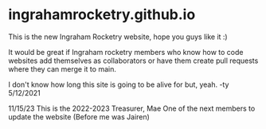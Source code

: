 # ingrahamrocketry.github.io
This is the new Ingraham Rocketry website, hope you guys like it :)

It would be great if Ingraham rocketry members who know how to code websites add themselves as collaborators or have them create pull requests where they can merge it to main.

I don't know how long this site is going to be alive for but, yeah.
-ty 5/12/2021


11/15/23
This is the 2022-2023 Treasurer, Mae
One of the next members to update the website (Before me was Jairen)